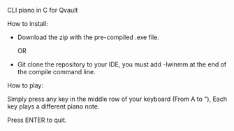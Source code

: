 CLI piano in C for Qvault

How to install:

- Download the zip with the pre-compiled .exe file.

    OR

- Git clone the repository to your IDE, you must add -lwinmm at the end of the compile command line.

How to play:

Simply press any key in the middle row of your keyboard (From A to "),
Each key plays a different piano note.

Press ENTER to quit.
